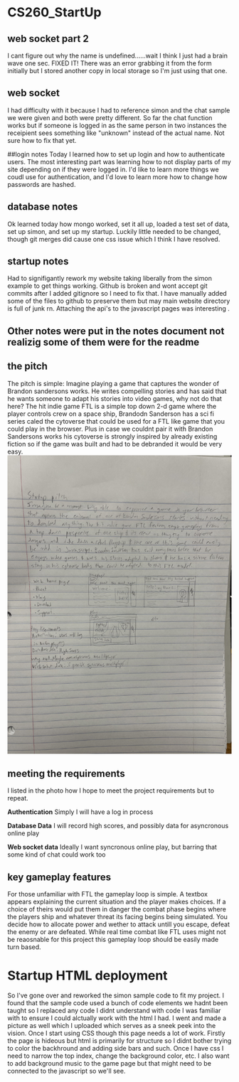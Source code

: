 # CS260_StartUp

## web socket part 2
I cant figure out why the name is undefined......wait I think I just had a brain wave one sec. FIXED IT! There was an error grabbing it from the form initially but I stored another copy in local storage so I'm just using that one.

## web socket
I had difficulty with it because I had to reference simon and the chat sample we were given and both were pretty different. So far the chat function works but if someone is logged in as the same person in two instances the receipient sees something like "unknown" instead of the actual name. Not sure how to fix that yet.

##login notes
Today I learned how to set up login and how to authenticate users. The most interesting part was learning how to not display parts of my site depending on if they were logged in. I'd like to learn more things we coudl use for authentication, and I'd love to learn more how to change how passwords are hashed.

## database notes
Ok learned today how mongo worked, set it all up, loaded a test set of data, set up simon, and set up my startup. Luckily little needed to be changed, though git merges did cause one css issue which I think I have resolved.

## startup notes
Had to signifigantly rework my website taking liberally from the simon example to get things working. Github is broken and wont accept git commits after I added gitignore so I need to fix that. I have manually added some of the files to github to preserve them but may main website directory is full of junk rn. Attaching the api's to the javascript pages was interesting .

## Other notes were put in the notes document not realizig some of them were for the readme

## the pitch
The pitch is simple: Imagine playing a game that captures the wonder of Brandon sandersons works. He writes compelling stories and has said that he wants someone to adapt his stories into video games, why not do that here? The hit indie game FTL is a simple top down 2-d game where the player controls crew on a space ship, Brandodn Sanderson has a sci fi series caled the cytoverse that could be used for a FTL like game that you could play in the browser. Plus in case we couldnt pair it with Brandon Sandersons works his cytoverse is strongly inspired by already existing fiction so if the game was built and had to be debranded it would be very easy.
![photo of my handwritten notes on the subject as well as a couple sketches](sketches_and_notes.JPG)
## meeting the requirements
I listed in the photo how I hope to meet the project requirements but to repeat.

**Authentication** Simply I will have a log in process

**Database Data** I will record high scores, and possibly data for asyncronous online play

**Web socket data** Ideally I want syncronous online play, but barring that some kind of chat could work too

## key gameplay features
For those unfamiliar with FTL the gameplay loop is simple. A textbox appears explaining the current situation and the player makes choices. If a choice of theirs would put them in danger the combat phase begins where the players ship and whatever threat its facing begins being simulated. You decide how to allocate power and wether to attack untill you escape, defeat the enemy or are defeated. While real time combat like FTL uses might not be reaosnable for this project this gameplay loop should be easily made turn based.

# Startup HTML deployment
So I've gone over and reworked the simon sample code to fit my project. I found that the sample code used a bunch of code elements we hadnt been taught so I replaced any code I didnt understand with code I was familiar with to ensure I could alctually work with the html I had. I went and made a picture as well which I uploaded which serves as a sneek peek into the vision. 
Once I start using CSS though this page needs a lot of work. Firstly the page is hideous but html is primarily for structure so I didnt bother trying to color the backhround and adding side bars and such. Once I have css I need to narrow the top index, change the background color, etc. I also want to add background music to the game page but that might need to be connected to the javascript so we'll see.
